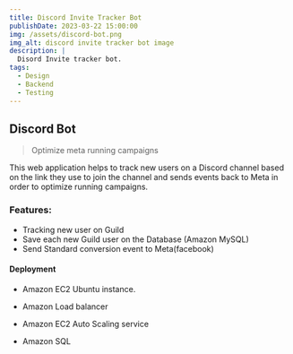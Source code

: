 ```yaml
---
title: Discord Invite Tracker Bot
publishDate: 2023-03-22 15:00:00
img: /assets/discord-bot.png
img_alt: discord invite tracker bot image
description: |
  Disord Invite tracker bot.
tags:
  - Design
  - Backend
  - Testing
---
```


## Discord Bot

> Optimize meta running campaigns


This web application helps to track new users on a Discord channel based on the link they use to join the channel and sends events back to Meta in order to optimize running campaigns.

### Features:
- Tracking new user on Guild
- Save each new Guild user on the Database (Amazon MySQL)
- Send Standard conversion event to Meta(facebook)


#### Deployment

- Amazon EC2 Ubuntu instance.

- Amazon Load balancer

- Amazon EC2 Auto Scaling service

- Amazon SQL
